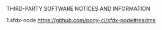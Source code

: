 THIRD-PARTY SOFTWARE NOTICES AND INFORMATION

1.sfdx-node https://github.com/pony-ci/sfdx-node#readme
